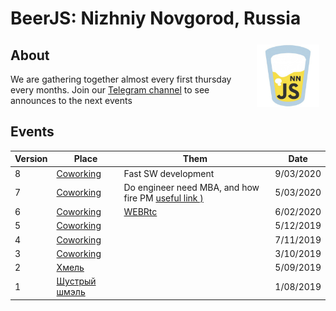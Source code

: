 # BeerJS:  Nizhniy Novgorod, Russia
<img src="https://github.com/beerjs/nizhniy-novgorod/blob/master/beer-js-nn.jpg" align="right" hspace="10" vspace="6" width="100px">

## About
We are gathering together almost every first thursday every months.
Join our [Telegram channel](https://t.me/beerjsnn) to see announces to the next events

## Events

Version | Place | Them | Date
-|-|-|-
8 | [Coworking](https://comorka.ru/) | Fast SW development | 9/03/2020
7 | [Coworking](https://comorka.ru/) | Do engineer need MBA, and how fire PM [useful link )](https://www.ozon.ru/context/detail/id/26443761/) | 5/03/2020
6 | [Coworking](https://comorka.ru/) | [WEBRtc](https://webrtc.org/) | 6/02/2020
5 | [Coworking](https://comorka.ru/) | | 5/12/2019
4 | [Coworking](https://comorka.ru/) | | 7/11/2019
3 | [Coworking](https://comorka.ru/) | | 3/10/2019
2 | [Хмель](https://go.2gis.com/ghbyk) | | 5/09/2019
1 | [Шустрый шмэль](https://go.2gis.com/7pusp) | | 1/08/2019